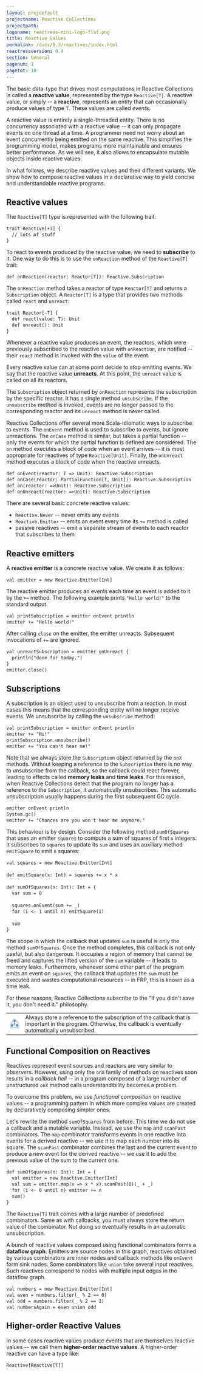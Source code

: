 ```yaml
---
layout: projdefault
projectname: Reactive Collections
projectpath: 
logoname: reactress-mini-logo-flat.png
title: Reactive Values
permalink: /docs/0.3/reactives/index.html
reactressversion: 0.4
section: General
pagenum: 1
pagetot: 10
---
```






The basic data-type that drives most computations in Reactive Collections is called
a **reactive value**, represented by the type `Reactive[T]`.
A reactive value, or simply -- a **reactive**, represents an entity
that can occasionally produce values of type `T`.
These values are called *events*.

A reactive value is entirely a single-threaded entity.
There is no concurrency associated with a reactive value --
it can only propagate events on one thread at a time.
A programmer need not worry about an event concurrently being
emitted on the same reactive.
This simplifies the programming model, makes programs more maintainable
and ensures better performance.
As we will see, it also allows to encapsulate mutable objects
inside reactive values.

In what follows, we describe reactive values and their different variants.
We show how to compose reactive values in a declarative way
to yield concise and understandable reactive programs.


## Reactive values

The `Reactive[T]` type is represented with the following trait:

    trait Reactive[+T] {
      // lots of stuff
    }

To react to events produced by the reactive value,
we need to **subscribe** to it.
One way to do this is to use the `onReaction` method of the `Reactive[T]` trait:

    def onReaction(reactor: Reactor[T]): Reactive.Subscription

The `onReaction` method takes a reactor of type `Reactor[T]` and returns a `Subscription` object.
A `Reactor[T]` is a type that provides two methods called `react` and `unreact`:

    trait Reactor[-T] {
      def react(value: T): Unit
      def unreact(): Unit
    }

Whenever a reactive value produces an event, the reactors,
which were previously subscribed
to the reactive value with `onReaction`,
are notified -- their `react` method is invoked with the `value` of the event.

Every reactive value can at some point decide to stop emitting events.
We say that the reactive value **unreacts**.
At this point, the `unreact` value is called on all its reactors.

The `Subscription` object returned by `onReaction`
represents the subscription by the specific reactor.
It has a single method `unsubscribe`.
If the `unsubscribe` method is invoked,
events are no longer passed to the corresponding reactor
and its `unreact` method is never called.

Reactive Collections offer several more Scala-idiomatic ways to subscribe to events.
The `onEvent` method is used to subscribe to events, but ignore unreactions.
The `onCase` method is similar, but takes a partial function --
only the events for which the partial function is defined are considered.
The `on` method executes a block of code when an event arrives --
it is most appropriate for reactives of type `Reactive[Unit]`.
Finally, the `onUnreact` method executes a block of code when the reactive unreacts.

    def onEvent(reactor: T => Unit): Reactive.Subscription
    def onCase(reactor: PartialFunction[T, Unit]): Reactive.Subscription
    def on(reactor: =>Unit): Reactive.Subscription
    def onUnreact(reactor: =>Unit): Reactive.Subscription

There are several basic concrete reactive values:

- `Reactive.Never` -- never emits any events
- `Reactive.Emitter` -- emits an event every time its `+=` method is called
- passive reactives -- emit a separate stream of events to each reactor that subscribes to them


## Reactive emitters

A **reactive emitter** is a concrete reactive value.
We create it as follows:

    val emitter = new Reactive.Emitter[Int]

The reactive emitter produces an events each time an event is added to it by the `+=` method.
The following example prints `"Hello world!"` to the standard output.

    val printSubscription = emitter onEvent println
    emitter += "Hello world!"

After calling `close` on the emitter, the emitter unreacts.
Subsequent invocations of `+=` are ignored.

    val unreactSubscription = emitter onUnreact {
      println("done for today.")
    }
    emitter.close()


## Subscriptions

A subscription is an object used to unsubscribe from a reaction.
In most cases this means that the corresponding entity will no longer receive events.
We unsubscribe by calling the `unsubscribe` method:

    val printSubscription = emitter onEvent println
    emitter += "Hi!"
    printSubscription.unsubscribe()
    emitter += "You can't hear me!"

Note that we always store the `Subscription` object returned by the `onX` methods.
Without keeping a reference to the `Subscription` there is no way to unsubscribe from the callback,
so the callback could react forever, leading to effects called **memory leaks** and **time leaks**.
For this reason, when Reactive Collections detect that the program no longer has a reference to the `Subscription`,
it automatically unsubscribes.
This automatic unsubscription usually happens during the first subsequent GC cycle.

    emitter onEvent println
    System.gc()
    emitter += "Chances are you won't hear me anymore."

This behaviour is by design.
Consider the following method `sumOfSquares` that uses an
emitter `squares` to compute a sum of squares of first `n` integers.
It subscribes to `squares` to update its `sum` and
uses an auxiliary method `emitSquare` to emit `n` squares:

    val squares = new Reactive.Emitter[Int]

    def emitSquare(x: Int) = squares += x * x

    def sumOfSquares(n: Int): Int = {
      var sum = 0
      
      squares.onEvent(sum += _)
      for (i <- 1 until n) emitSquare(i)

      sum
    }

The scope in which the callback that updates `sum` is useful
is only the method `sumOfSquares`.
Once the method completes, this callback is not only useful,
but also dangerous.
It occupies a region of memory that cannot be freed and
captures the lifted version of the `sum` variable --
it leads to memory leaks.
Furthermore, whenever some other part of the program
emits an event on `squares`, the callback that updates
the `sum` must be executed and wastes computational resources --
in FRP, this is known as a time leak.

For these reasons, Reactive Collections subscribe to the
"If you didn't save it, you don't need it." philosophy.

<table class="docs-tip">
<td><img src="/resources/images/reactress-warning.png"/></td>
<td>
Always store a reference to the subscription of the callback
that is important in the program.
Otherwise, the callback is eventually automatically unsubscribed.
</td>
</table>


## Functional Composition on Reactives

Reactives represent event sources and reactors are very similar to *observers*.
However, using only the `onX` family of methods on reactives soon
results in a *callback hell* -- in a program composed of a large number
of unstructured `onX` method calls understandibility becomes a problem.

To overcome this problem, we use *functional composition* on reactive values --
a programming pattern in which more complex values are created by declaratively
composing simpler ones.

Let's rewrite the method `sumOfSquares` from before.
This time we do not use a callback and a mutable variable.
Instead, we use the `map` and `scanPast` combinators.
The `map` combinator transforms events in one reactive into events for a derived reactive --
we use it to map each number into its square.
The `scanPast` combinator combines the last and the current event to produce a new event for the derived reactive --
we use it to add the previous value of the sum to the current one.

    def sumOfSquares(n: Int): Int = {
      val emitter = new Reactive.Emitter[Int]
      val sum = emitter.map(x => x * x).scanPast(0)(_ + _)
      for (i <- 0 until n) emitter += n
      sum()
    }

The `Reactive[T]` trait comes with a large number of predefined combinators.
Same as with callbacks, you must always store the return value of the combinator.
Not doing so eventually results in an automatic unsubscription.

A bunch of reactive values composed using functional combinators
forms a **dataflow graph**.
Emitters are source nodes in this graph, reactives obtained by various combinators are inner nodes
and callback methods like `onEvent` form sink nodes.
Some combinators like `union` take several input reactives.
Such reactives correspond to nodes with multiple input edges in the dataflow graph.

    val numbers = new Reactive.Emitter[Int]
    val even = numbers.filter(_ % 2 == 0)
    val odd = numbers.filter(_ % 2 == 1)
    val numbersAgain = even union odd


## Higher-order Reactive Values

In some cases reactive values produce events that are themselves reactive values --
we call them **higher-order reactive values**.
A higher-order reactive can have a type like:

    Reactive[Reactive[T]]


